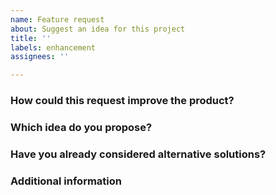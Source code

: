```yaml
---
name: Feature request
about: Suggest an idea for this project
title: ''
labels: enhancement
assignees: ''

---
```


### How could this request improve the product?

### Which idea do you propose?

### Have you already considered alternative solutions?

### Additional information
